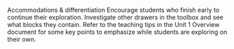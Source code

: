 Accommodations & differentiation
Encourage students who finish early to continue their exploration. Investigate other drawers in the toolbox and see what blocks they contain. Refer to the teaching tips in the Unit 1 Overview document for some key points to emphasize while students are exploring on their own.
